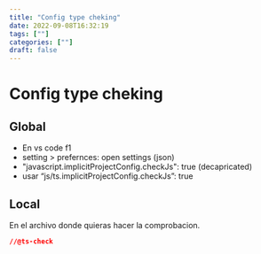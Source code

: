 ```yaml
---
title: "Config type cheking"
date: 2022-09-08T16:32:19
tags: [""]
categories: [""]
draft: false
---
```


# Config type cheking

## Global

- En vs code f1
- setting > prefernces: open settings (json)
- "javascript.implicitProjectConfig.checkJs": true (decapricated)
- usar “js/ts.implicitProjectConfig.checkJs”: true

## Local

En el archivo donde quieras hacer la comprobacion.

```JSON
//@ts-check
```
